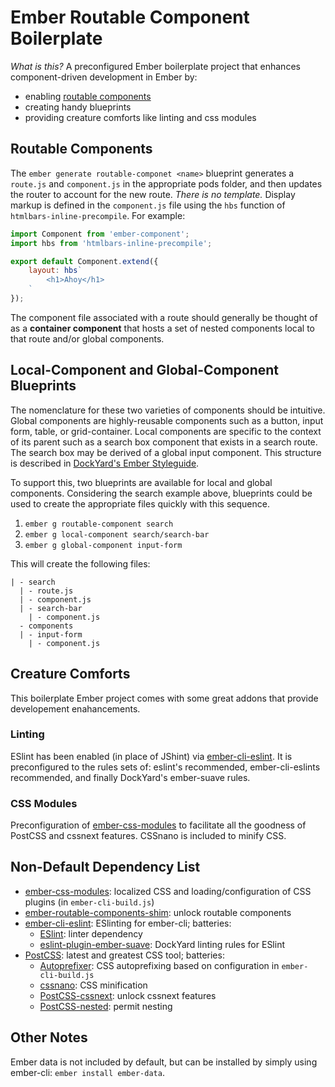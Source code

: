 # Ember Routable Component Boilerplate

*What is this?* A preconfigured Ember boilerplate project that enhances component-driven development in Ember by:
* enabling [routable components](https://github.com/mdehoog/ember-routable-components-shim/)
* creating handy blueprints
* providing creature comforts like linting and css modules

## Routable Components
The `ember generate routable-componet <name>` blueprint generates a `route.js` and `component.js` in the appropriate pods folder, and then updates the router to account for the new route. *There is no template.* Display markup is defined in the `component.js` file using the `hbs` function of `htmlbars-inline-precompile`. For example:
```js
import Component from 'ember-component';
import hbs from 'htmlbars-inline-precompile';

export default Component.extend({
    layout: hbs`
        <h1>Ahoy</h1>
    `
});
```
The component file associated with a route should generally be thought of as a __container component__ that hosts a set of nested components local to that route and/or global components.

## Local-Component and Global-Component Blueprints
The nomenclature for these two varieties of components should be intuitive. Global components are highly-reusable components such as a button, input form, table, or grid-container. Local components are specific to the context of its parent such as a search box component that exists in a search route. The search box may be derived of a global input component. This structure is described in [DockYard's Ember Styleguide](https://github.com/dockyard/styleguides/blob/master/engineering/ember.md#organizing-your-modules).

To support this, two blueprints are available for local and global components. Considering the search example above, blueprints could be used to create the appropriate files quickly with this sequence.
1. `ember g routable-component search`
2. `ember g local-component search/search-bar`
3. `ember g global-component input-form`

This will create the following files:
```
| - search
  | - route.js
  | - component.js
  | - search-bar
    | - component.js
  - components
  | - input-form
    | - component.js
```

## Creature Comforts
This boilerplate Ember project comes with some great addons that provide developement enahancements.

### Linting
ESlint has been enabled (in place of JShint) via [ember-cli-eslint](https://github.com/ember-cli/ember-cli-eslint). It is preconfigured to the rules sets of: eslint's recommended, ember-cli-eslints recommended, and finally DockYard's ember-suave rules.

### CSS Modules
Preconfiguration of [ember-css-modules](https://github.com/salsify/ember-css-modules) to facilitate all the goodness of PostCSS and cssnext features. CSSnano is included to minify CSS.

## Non-Default Dependency List
* [ember-css-modules](https://github.com/salsify/ember-css-modules): localized CSS and loading/configuration of CSS plugins (in `ember-cli-build.js`)
* [ember-routable-components-shim](https://github.com/mdehoog/ember-routable-components-shim/): unlock routable components
* [ember-cli-eslint](https://github.com/ember-cli/ember-cli-eslint): ESlinting for ember-cli; batteries:
  * [ESlint](eslint.org): linter dependency
  * [eslint-plugin-ember-suave](https://github.com/DockYard/eslint-plugin-ember-suave): DockYard linting rules for ESlint
* [PostCSS](postcss.org): latest and greatest CSS tool; batteries:
  * [Autoprefixer](https://github.com/postcss/autoprefixer): CSS autoprefixing based on configuration in `ember-cli-build.js`
  * [cssnano](cssnano.co): CSS minification
  * [PostCSS-cssnext](cssnext.io/): unlock cssnext features
  * [PostCSS-nested](https://github.com/postcss/postcss-nested): permit nesting

## Other Notes
Ember data is not included by default, but can be installed by simply using ember-cli: `ember install ember-data`.
